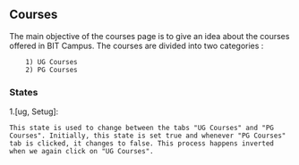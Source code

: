 ## Courses

The main objective of the courses page is to give an idea about the courses offered in BIT Campus. The courses are divided into two categories :

        1) UG Courses
        2) PG Courses
        
### States

1.[ug, Setug]:

    This state is used to change between the tabs "UG Courses" and "PG Courses". Initially, this state is set true and whenever "PG Courses" tab is clicked, it changes to false. This process happens inverted when we again click on "UG Courses".
